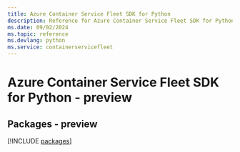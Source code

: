 ```yaml
---
title: Azure Container Service Fleet SDK for Python
description: Reference for Azure Container Service Fleet SDK for Python
ms.date: 09/02/2024
ms.topic: reference
ms.devlang: python
ms.service: containerservicefleet
---
```

# Azure Container Service Fleet SDK for Python - preview
## Packages - preview
[!INCLUDE [packages](container-service-fleet-index.md)]